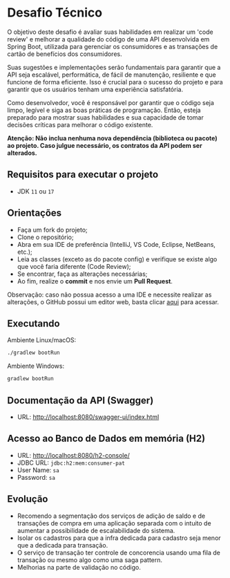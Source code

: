 # Desafio Técnico

O objetivo deste desafio é avaliar suas habilidades em realizar um 'code review' e melhorar a qualidade do código de 
uma API desenvolvida em Spring Boot, utilizada para gerenciar os consumidores e as transações de cartão de benefícios dos consumidores. 

Suas sugestões e implementações serão fundamentais para garantir que a API seja escalável, performática, de fácil de manutenção, 
resiliente e que funcione de forma eficiente. Isso é crucial para o sucesso do projeto e para garantir que os usuários tenham uma experiência satisfatória. 

Como desenvolvedor, você é responsável por garantir que o código seja limpo, legível e siga as boas práticas de programação. 
Então, esteja preparado para mostrar suas habilidades e sua capacidade de tomar decisões críticas para melhorar o código existente.

**Atenção: Não inclua nenhuma nova dependência (biblioteca ou pacote) ao projeto. Caso julgue necessário, os contratos da API podem ser alterados.**

## Requisitos para executar o projeto

* JDK `11` ou `17`

## Orientações 

* Faça um fork do projeto;
* Clone o repositório;
* Abra em sua IDE de preferência (IntelliJ, VS Code, Eclipse, NetBeans, etc.); 
* Leia as classes (exceto as do pacote config) e verifique se existe algo que você faria diferente (Code Review); 
* Se encontrar, faça as alterações necessárias;
* Ao fim, realize o **commit** e nos envie um **Pull Request**.

Observação: caso não possua acesso a uma IDE e necessite realizar as alterações, o GitHub possui um editor web, 
basta clicar [aqui](https://github.dev/alelo-dev/consumer-pat) para acessar.

## Executando
Ambiente Linux/macOS:
```bash
./gradlew bootRun
```
Ambiente Windows:
```cmd
gradlew bootRun
```
## Documentação da API (Swagger)

* URL: [http://localhost:8080/swagger-ui/index.html](http://localhost:8080/swagger-ui/index.html)

## Acesso ao Banco de Dados em memória (H2)

* URL: [http://localhost:8080/h2-console/](http://localhost:8080/h2-console/)
* JDBC URL: `jdbc:h2:mem:consumer-pat`
* User Name: `sa`
* Password: `sa`


## Evolução
* Recomendo a segmentação dos serviços de adição de saldo e de transações de compra em uma aplicação separada com o intuito de aumentar a possibilidade de escalabilidade do sistema.
* Isolar os cadastros para que a infra dedicada para cadastro seja menor que a dedicada para transação.
* O serviço de transação ter controle de concorencia usando uma fila de transação ou mesmo algo como uma saga pattern.
* Melhorias na parte de validação no código.